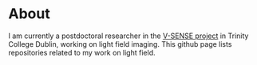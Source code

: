 # About

I am currently a postdoctoral researcher in the <a href="https://v-sense.scss.tcd.ie/">V-SENSE project</a> in Trinity College Dublin, working on light field imaging.
This github page lists repositories related to my work on light field.